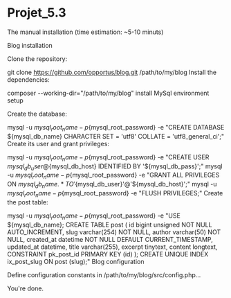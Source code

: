 # Projet_5.3
The manual installation (time estimation: ~5-10 minuts)

Blog installation

Clone the repository:

git clone https://github.com/opportus/blog.git /path/to/my/blog
Install the dependencies:

composer --working-dir="/path/to/my/blog" install
MySql environment setup

Create the database:

mysql -u ${mysql_root_name} -p${mysql_root_password} -e "CREATE DATABASE ${mysql_db_name} CHARACTER SET = 'utf8' COLLATE = 'utf8_general_ci';"
Create its user and grant privileges:

mysql -u ${mysql_root_name} -p${mysql_root_password} -e "CREATE USER ${mysql_db_user}@${mysql_db_host} IDENTIFIED BY '${mysql_db_pass}';"
mysql -u ${mysql_root_name} -p${mysql_root_password} -e "GRANT ALL PRIVILEGES ON ${mysql_db_name}.* TO '${mysql_db_user}'@'${mysql_db_host}';"
mysql -u ${mysql_root_name} -p${mysql_root_password} -e "FLUSH PRIVILEGES;"
Create the post table:

mysql -u ${mysql_root_name} -p${mysql_root_password} -e "USE ${mysql_db_name};
	CREATE TABLE post
	(
		id bigint unsigned NOT NULL AUTO_INCREMENT,
		slug varchar(254) NOT NULL,
		author varchar(50) NOT NULL,
		created_at datetime NOT NULL DEFAULT CURRENT_TIMESTAMP,
		updated_at datetime,
		title varchar(255),
		excerpt tinytext,
		content longtext,
		CONSTRAINT pk_post_id PRIMARY KEY (id)
	);
	CREATE UNIQUE INDEX ix_post_slug ON post (slug);"
Blog configuration

Define configuration constants in /path/to/my/blog/src/config.php...

You're done.
